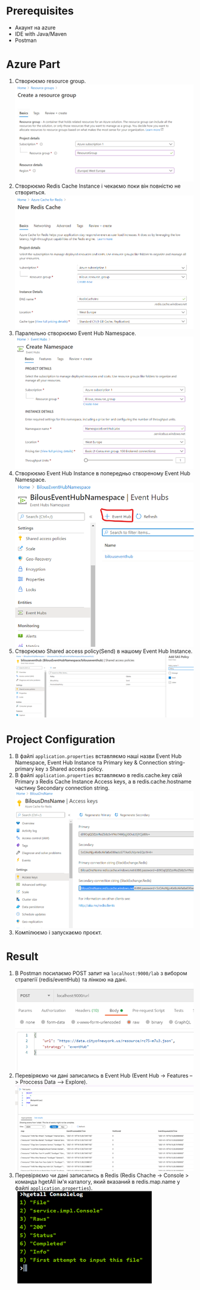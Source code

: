# Prerequisites
* Акаунт на azure
* IDE with Java/Maven
* Postman  

# Azure Part
1. Створюємо resource group.
![alt text](https://github.com/TarasBilous/NoSQL_labs/blob/master/images/lab5/resource-group.png)
2. Створюємо Redis Cache Instance і чекаємо поки він повністю не створиться.
![alt text](https://github.com/TarasBilous/NoSQL_labs/blob/master/images/lab5/redis-cache-instance.png)
3. Паралельно створюємо Event Hub Namespace.
![alt text](https://github.com/TarasBilous/NoSQL_labs/blob/master/images/lab5/event-hub-namespace.png)
4. Створюємо Event Hub Instance в попередньо створеному Event Hub Namespace.
![alt text](https://github.com/TarasBilous/NoSQL_labs/blob/master/images/lab5/event-hub-instance.png)
5. Створюємо Shared access policy(Send) в нашому Event Hub Instance.
![alt text](https://github.com/TarasBilous/NoSQL_labs/blob/master/images/lab5/shared-access-policy.png)

# Project Configuration
1. В файлі ```application.properties``` вставляємо наші назви Event Hub Namespace, Event Hub Instance та Primary key & Connection string-primary key з Shared access policy.
2. В файлі ```application.properties``` вставляємо в redis.cache.key свій Primary з Redis Cache Instance Access keys, а в redis.cache.hostname частину Secondary connection string.
![alt text](https://github.com/TarasBilous/NoSQL_labs/blob/master/images/lab5/project-redis-configuration.png)
3. Компілюємо і запускаємо проєкт.

# Result
1. В Postman посилаємо POST запит на ```localhost:9000/lab``` з вибором стратегії (redis/eventHub) та лінкою на дані.
![alt text](https://github.com/TarasBilous/NoSQL_labs/blob/master/images/lab5/postman.png)
2. Перевіряємо чи дані записались в Event Hub (Event Hub -> Features –> Proccess Data –> Explore).
![alt text](https://github.com/TarasBilous/NoSQL_labs/blob/master/images/lab5/event-hub-data.png)
3. Перевіряємо чи дані записались в Redis (Redis Chache -> Console > команда hgetAll ім'я каталогу, який вказаний в redis.map.name у файлі ```application.properties```).  
![alt text](https://github.com/TarasBilous/NoSQL_labs/blob/master/images/lab5/redis-data.png)
